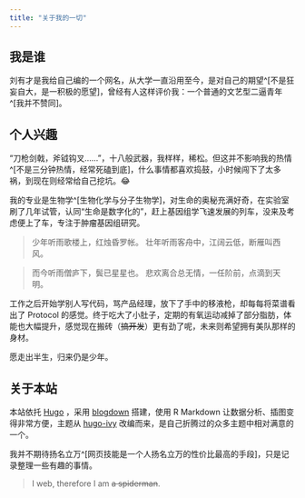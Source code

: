```yaml
---
title: "关于我的一切"
---
```


## 我是谁

刘有才是我给自己编的一个网名，从大学一直沿用至今，是对自己的期望^[不是狂妄自大，是一积极的愿望]，曾经有人这样评价我：一个普通的文艺型二逼青年^[我并不赞同]。

## 个人兴趣

“刀枪剑戟，斧钺钩叉……”，十八般武器，我样样，稀松。但这并不影响我的热情^[不是三分钟热情，经常死磕到底]，什么事情都喜欢捣鼓，小时候闯下了太多祸，到现在则经常给自己挖坑。:joy:

我的专业是生物学^[生物化学与分子生物学]，对生命的奥秘充满好奇，在实验室刷了几年试管，认同“生命是数字化的”，赶上基因组学飞速发展的列车，没来及考虑便上了车，专注于肿瘤基因组研究。

> 少年听雨歌楼上，红烛昏罗帐。
> 壮年听雨客舟中，江阔云低，断雁叫西风。

> 而今听雨僧庐下，鬓已星星也。
> 悲欢离合总无情，一任阶前，点滴到天明。

工作之后开始学别人写代码，骂产品经理，放下了手中的移液枪，却每每将菜谱看出了 Protocol 的感觉。终于吃大了小肚子，定期的有氧运动减掉了部分脂肪，体能也大幅提升，感觉现在搬砖（~~搞开发~~）更有劲了呢，未来则希望拥有美队那样的身材。

愿走出半生，归来仍是少年。

## 关于本站

本站依托 [Hugo](https://gohugo.io/) ，采用 [blogdown](https://bookdown.org/yihui/blogdown/) 搭建，使用 R Markdown 让数据分析、插图变得非常方便，主题从 [hugo-ivy](https://github.com/yihui/hugo-ivy) 改编而来，是自己折腾过的众多主题中相对满意的一个。

我并不期待扬名立万^[网页技能是一个人扬名立万的性价比最高的手段]，只是记录整理一些有趣的事情。

> I web, therefore I am ~~a spiderman~~.